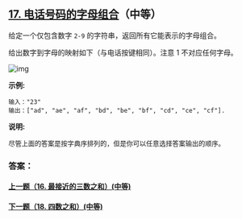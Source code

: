 ## [17. 电话号码的字母组合](https://leetcode-cn.com/problems/letter-combinations-of-a-phone-number/)（中等）

给定一个仅包含数字 `2-9` 的字符串，返回所有它能表示的字母组合。

给出数字到字母的映射如下（与电话按键相同）。注意 1 不对应任何字母。

![img](https://assets.leetcode-cn.com/aliyun-lc-upload/original_images/17_telephone_keypad.png)

**示例:**

```
输入："23"
输出：["ad", "ae", "af", "bd", "be", "bf", "cd", "ce", "cf"].
```

**说明:**

<font size=2>尽管上面的答案是按字典序排列的，但是你可以任意选择答案输出的顺序。</font>



### 答案：



#### [上一题（16. 最接近的三数之和）(中等)](https://github.com/sdwwld/leetCode/blob/master/src/main/java/com/wld/java/leetcode/leetCode0016.md)

#### [下一题（18. 四数之和）(中等)](https://github.com/sdwwld/leetCode/blob/master/src/main/java/com/wld/java/leetcode/leetCode0018.md)